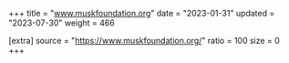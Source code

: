 +++
title = "www.muskfoundation.org"
date = "2023-01-31"
updated = "2023-07-30"
weight = 466

[extra]
source = "https://www.muskfoundation.org/"
ratio = 100
size = 0
+++
